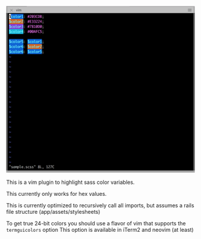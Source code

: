 ![vim sass colors sample](https://raw.githubusercontent.com/shmargum/vim-sass-colors/master/vim-sass-color-sample.png)

This is a vim plugin to highlight sass color variables.

This currently only works for hex values.

This is currently optimized to recursively call all imports, but assumes a rails file structure (app/assets/stylesheets)

To get true 24-bit colors you should use a flavor of vim that supports the `termguicolors` option
This option is available in iTerm2 and neovim (at least)
